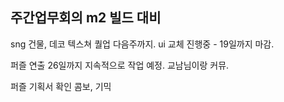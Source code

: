 
## 주간업무회의  m2 빌드 대비
sng 건물, 데코 텍스쳐 퀄업 다음주까지.
ui 교체 진행중 - 19일까지 마감.

퍼즐 연출 26일까지 지속적으로 작업 예정. 교남님이랑 커뮤.

퍼즐 기획서 확인 
콤보, 기믹
